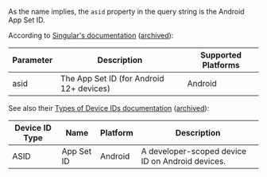 As the name implies, the `asid` property in the query string is the Android App Set ID.

According to [Singular's documentation](https://support.singular.net/hc/en-us/articles/360048588672-Server-to-Server-S2S-API-Endpoint-Reference) ([archived](https://archive.ph/QAIFE)):

Parameter | Description | Supported Platforms
-- | -- | --
asid | The App Set ID (for Android 12+ devices) | Android

See also their [Types of Device IDs documentation](https://support.singular.net/hc/en-us/articles/4411780525979-Types-of-Device-IDs) ([archived](https://archive.ph/PSuIL)):

Device ID Type | Name | Platform | Description
-- | -- | -- | --
ASID | App Set ID | Android | A developer-scoped device ID on Android devices.

